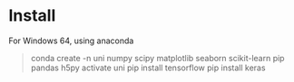 # Install 
For Windows 64, using anaconda

> conda create -n uni numpy scipy matplotlib seaborn scikit-learn pip pandas h5py
> activate uni
> pip install tensorflow 
> pip install keras

<!---
Tensorflow
    Proposed in tensorflow docu, but this leads to a lot of packages being installed twice, assuming due to --ignore-installed
    pip install --ignore-installed --upgrade tensorflow 
Keras - could also use
    conda install -c conda-forge keras
-->

